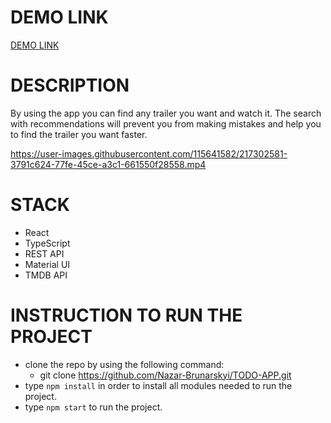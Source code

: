 # DEMO LINK
[DEMO LINK](https://nazar-brunarskyi.github.io/react_trailer_search)

# DESCRIPTION
By using the app you can find any trailer you want and watch it. The search with recommendations will prevent you from making mistakes and help you to find the trailer you want faster.

https://user-images.githubusercontent.com/115641582/217302581-3791c624-77fe-45ce-a3c1-661550f28558.mp4

# STACK
  * React
  * TypeScript
  * REST API
  * Material UI
  * TMDB API

# INSTRUCTION TO RUN THE PROJECT
  * clone the repo by using the following command:
    * git clone https://github.com/Nazar-Brunarskyi/TODO-APP.git 
  * type ``` npm install ``` in order to install all modules needed to run the project.
  * type ```npm start``` to run the project.
